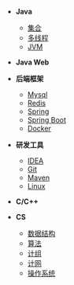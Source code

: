 - **Java**
	- [集合](java/collection/_sidebar.md)
	- [多线程](java/concurrent/_sidebar.md)
	- [JVM](java/jvm/_sidebar.md)


- **Java Web**


- **后端框架**
	- [Mysql](ing.md)
	- [Redis](ing.md)
	- [Spring](ing.md)
	- [Spring Boot](ing.md)
	- [Docker](ing.md)


- **研发工具**
	- [IDEA](ing.md)
	- [Git](ing.md)
	- [Maven](ing.md)
	- [Linux](ing.md)


- **C/C++**


- **CS**
	- [数据结构](ing.md)
	- [算法](ing.md)
	- [计组](ing.md)
	- [计网](ing.md)
	- [操作系统](ing.md)